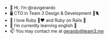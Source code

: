 - 👋 Hi, I’m @ravigerardo
- 🖥️ CTO in Team 3 Design & Development 🍣🐈
- 👀 I love Ruby 💎❤️ and Ruby on Rails 🚂
- 🌱 I’m currently learning english 🐌
- 📫 You may contact me at gerardo@team3.me
